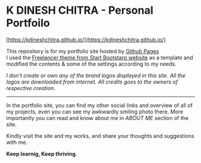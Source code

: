 # K DINESH CHITRA - Personal Portfoilo 

[https://kdineshchitra.github.io/](https://kdineshchitra.github.io/)

This repository is for my portfolio site hosted by [Github Pages](https://pages.github.com/)  
I used the [Freelancer theme from Start Bootstarp website](https://startbootstrap.com/theme/freelancer) as a template and modified the contents & some of the settings according to my needs. 

*I don't create or own any of the brand logos displayed in this site. All the logos are downloaded from internet. All credits goes to the owners of respective creation.*

---

In the portfolio site, you can find my other social links and overview of all of my projects, even you can see my awkwardly smiling photo there.
More importantly you can read and know about me in *ABOUT ME* section of the site.  

Kindly visit the site and my works, and share your thoughts and suggestions with me.  

**Keep learnig, Keep thriving.** 
